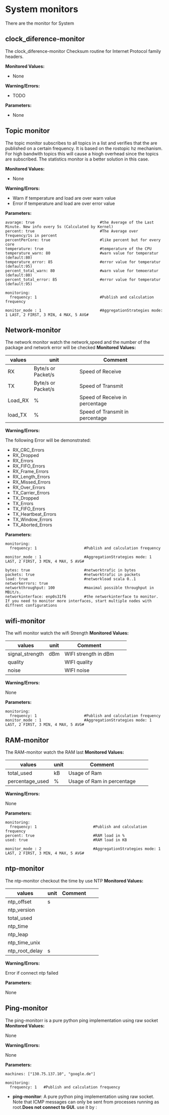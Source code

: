 # System monitors

There are the monitor for System

## clock_diference-monitor

The clock_diference-monitor Checksum routine for Internet Protocol family headers.

**Monitored Values:**

* None

**Warning/Errors:**

* TODO


**Parameters:**

* None


## Topic monitor

The topic monitor subscribes to all topics in a list and verifies that the are published on a certain frequency. It is based on the rostopic hz mechanism. For high bandwith topics this will cause a hiogh overhead since the topics are subscribed. The statistics monitor is a better solution in this case.

**Monitored Values:**

* None

**Warning/Errors:**

* Warn if temperature and load are over warn value
* Error if temperature and load are over error value


**Parameters:**


	avarage: true                             #the Average of the Last Minute. New info every 5s (Calculated by Kernel)
	percent: true                             #The Average over frequency/1s in percent
	percentPerCore: true                      #like percent but for every core
	temperature: true                         #temperature of the CPU
	temperature_warn: 80                      #warn value for temperatur (default:80)
	temperature_error: 85                     #error value for temperatur (default:95)
	percent_total_warn: 80                    #warn value for temoeratur (default:80)
	percent_total_error: 85                   #error value for temperatur (default:95)
	
	monitoring:
	  frequency: 1                            #Publish and calculation frequency
	
	monitor_mode : 1                          #AggregationStrategies mode: 1 LAST, 2 FIRST, 3 MIN, 4 MAX, 5 AVG#


## Network-monitor

The network monitor watch the network,speed and the number of the package and network error will be checked
**Monitored Values:**

|     values      | unit  | Comment  |   |   |
|-----------------|-------|----------|---|---|
|        RX       | Byte/s or Packet/s|     Speed of Receive       |   |   |
|        TX       | Byte/s or Packet/s|     Speed of Transmit      |   |   |
|      Load_RX    |  %    |       Speed of Receive in percentage   |   |   |
|      load_TX    |  %    |      Speed of Transmit in percentage   |   |   |


**Warning/Errors:**

The following Error will be demonstrated:

* RX_CRC_Errors
* RX_Dropped
* RX_Errors
* RX_FIFO_Errors
* RX_Frame_Errors
* RX_Length_Errors
* RX_Missed_Errors
* RX_Over_Errors
* TX_Carrier_Errors
* TX_Dropped
* TX_Errors
* TX_FIFO_Errors
* TX_Heartbeat_Errors
* TX_Window_Errors
* TX_Aborted_Errors


**Parameters:**


	monitoring:
	  frequency: 1                     #Publish and calculation frequency

	monitor_mode : 1                   #AggregationStrategies mode: 1 LAST, 2 FIRST, 3 MIN, 4 MAX, 5 AVG#
	
	bytes: true                        #networktrafic in bytes
	packets: true                      #networktrafic in packets
	load: true                         #networkload scala 0..1
	networkerrors: true
	networkthroughput: 100             #maximal possible throughput in MBit/s.
	networkinterface: enp0s31f6        #the networkinterface to monitor. If you need to monitor more interfaces, start multiple nodes with diffrent configurations

## wifi-monitor

The wifi monitor watch the wifi Strength
**Monitored Values:**

|     values      | unit  |            Comment           |   |   |
|-----------------|-------|------------------------------|---|---|
| signal_strength | dBm   |     WIFI strength in dBm     |   |   |
|     quality     |       |     WIFI quality             |   |   |
|      noise      |       |     WIFI noise               |   |   |


**Warning/Errors:**

None

**Parameters:**


	monitoring:
	  frequency: 1                     #Publish and calculation frequency
	monitor_mode : 1                   #AggregationStrategies mode: 1 LAST, 2 FIRST, 3 MIN, 4 MAX, 5 AVG#

## RAM-monitor

The RAM-monitor watch the RAM last
**Monitored Values:**

|     values      | unit  |                Comment            |   |   |
|-----------------|-------|-----------------------------------|---|---|
|   total_used    |  kB   |    Usage of Ram                   |   |   |
| percentage_used |   %   |    Usage of Ram in percentage     |   |   |


**Warning/Errors:**

None

**Parameters:**


	monitoring:
	  frequency: 1                         #Publish and calculation frequency
	percent: true                          #RAM load in %
	used: true                             #RAM load in KB

	monitor_mode : 2                       #AggregationStrategies mode: 1 LAST, 2 FIRST, 3 MIN, 4 MAX, 5 AVG#


## ntp-monitor

The ntp-monitor checkout the time by use NTP
**Monitored Values:**

|     values      | unit  | Comment  |   |   |
|-----------------|-------|----------|---|---|
|   ntp_offset    |   s   |          |   |   |
|   ntp_version   |       |          |   |   |
|   total_used    |       |          |   |   |
|     ntp_time    |       |          |   |   |
|   ntp_leap      |       |          |   |   |
| ntp_time_unix   |       |          |   |   |
| ntp_root_delay  |   s   |          |   |   |


**Warning/Errors:**

Error if connect ntp failed

**Parameters:**

None

## Ping-monitor

The ping-monitorr is a pure python ping implementation using raw socket
**Monitored Values:**

None

**Warning/Errors:**

None

**Parameters:**

	machines: ["130.75.137.10", "google.de"]

	monitoring:
	  frequency: 1   #Publish and calculation frequency


* **ping-monitor**:  A pure python ping implementation using raw socket. Note that ICMP messages can only be sent from processes running as root.**Does not connect to GUI.** use it by :



